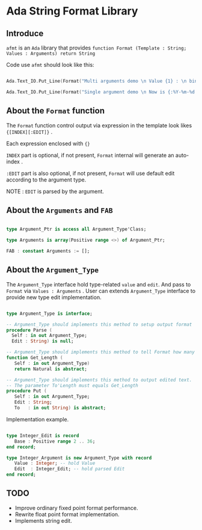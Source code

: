 # Ada String Format Library


## Introduce


`afmt` is an `Ada` library that provides `function Format (Template : String; Values : Arguments) return String`

Code use `afmt` should look like this:

```Ada

Ada.Text_IO.Put_Line(Format("Multi arguments demo \n Value {1} : \n bin output = {1:b=2} \n hex output = {1:b=16} \n {2}", FAB & 7 & "afmt")); 

Ada.Text_IO.Put_Line(Format("Single argument demo \n Now is {:%Y-%m-%d %H:%M:%S}", Ada.Calendar.Clock));

```

## About the `Format` function

The `Format` function control output via expression in the template look likes `{[INDEX][:EDIT]}` .

Each expression enclosed with `{}`

`INDEX` part is optional, if not present, `Format` internal will generate 
an auto-index .

`:EDIT` part is also optional, if not present, `Format` will use default edit according to the argument type.

NOTE : `EDIT` is parsed by the argument.

## About the `Arguments` and `FAB`

```Ada

type Argument_Ptr is access all Argument_Type'Class;

type Arguments is array(Positive range <>) of Argument_Ptr;

FAB : constant Arguments := [];

```

## About the `Argument_Type`

The `Argument_Type` interface hold type-related `value` and `edit`. 
And pass to `Format` via `Values : Arguments` .
User can extends `Argument_Type` interface to provide new type edit  implementation.


```Ada

type Argument_Type is interface;

-- Argument_Type should implements this method to setup output format
procedure Parse (
  Self : in out Argument_Type;
  Edit : String) is null;

-- Argument_Type should implements this method to tell Format how many bytes need by output.
function Get_Length (
   Self : in out Argument_Type)
   return Natural is abstract;

-- Argument_Type should implements this method to output edited text.
-- The parameter To'Length must equals Get_Length
procedure Put (
   Self : in out Argument_Type;
   Edit : String;
   To   : in out String) is abstract;

```


Implementation example.

```Ada

type Integer_Edit is record
   Base : Positive range 2 .. 36;
end record;

type Integer_Argument is new Argument_Type with record
   Value : Integer; -- hold Value
   Edit  : Integer_Edit; -- hold parsed Edit
end record;


```

## TODO


- Improve ordinary fixed point format performance. 
- Rewrite float point format implementation.
- Implements string edit.










